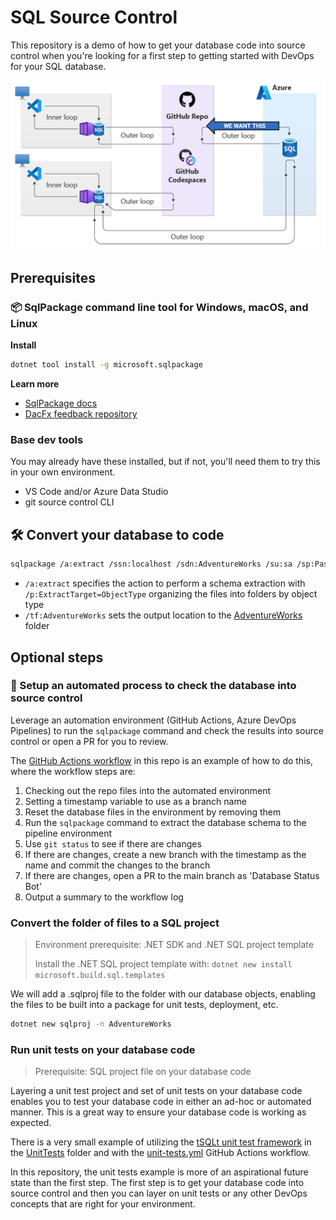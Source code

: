 # SQL Source Control

This repository is a demo of how to get your database code into source control when you're looking for a first step to getting started with DevOps for your SQL database.

![DevOps context](Images/devops-context.png)

## Prerequisites

### 📦 SqlPackage command line tool for Windows, macOS, and Linux

**Install**

```bash
dotnet tool install -g microsoft.sqlpackage
```

**Learn more**

- [SqlPackage docs](https://aka.ms/sqlpackage-ref)
- [DacFx feedback repository](https://github.com/microsoft/dacfx)

### Base dev tools

You may already have these installed, but if not, you'll need them to try this in your own environment.

- VS Code and/or Azure Data Studio
- git source control CLI

## 🛠️ Convert your database to code

```bash
sqlpackage /a:extract /ssn:localhost /sdn:AdventureWorks /su:sa /sp:Passw0rd /stsc:true /tf:AdventureWorks /p:ExtractTarget=ObjectType
```

- `/a:extract` specifies the action to perform a schema extraction with `/p:ExtractTarget=ObjectType` organizing the files into folders by object type
- `/tf:AdventureWorks` sets the output location to the [AdventureWorks](AdventureWorks) folder

## Optional steps

### 🤖 Setup an automated process to check the database into source control

Leverage an automation environment (GitHub Actions, Azure DevOps Pipelines) to run the `sqlpackage` command and check the results into source control or open a PR for you to review.

The [GitHub Actions workflow](.github/workflows/database-pr.yml) in this repo is an example of how to do this, where the workflow steps are:

1. Checking out the repo files into the automated environment
2. Setting a timestamp variable to use as a branch name
3. Reset the database files in the environment by removing them
4. Run the `sqlpackage` command to extract the database schema to the pipeline environment
5. Use `git status` to see if there are changes
6. If there are changes, create a new branch with the timestamp as the name and commit the changes to the branch
7. If there are changes, open a PR to the main branch as 'Database Status Bot'
8. Output a summary to the workflow log

### Convert the folder of files to a SQL project


> Environment prerequisite: .NET SDK and .NET SQL project template
>
> Install the .NET SQL project template with: `dotnet new install microsoft.build.sql.templates`

We will add a .sqlproj file to the folder with our database objects, enabling the files to be built into a package for unit tests, deployment, etc.

```bash
dotnet new sqlproj -n AdventureWorks
```

### Run unit tests on your database code

> Prerequisite: SQL project file on your database code

Layering a unit test project and set of unit tests on your database code enables you to test your database code in either an ad-hoc or automated manner.  This is a great way to ensure your database code is working as expected.

There is a very small example of utilizing the [tSQLt unit test framework](https://tsqlt.org/) in the [UnitTests](UnitTests) folder and with the [unit-tests.yml](.github/workflows/unit-tests.yml) GitHub Actions workflow.

In this repository, the unit tests example is more of an aspirational future state than the first step.  The first step is to get your database code into source control and then you can layer on unit tests or any other DevOps concepts that are right for your environment.